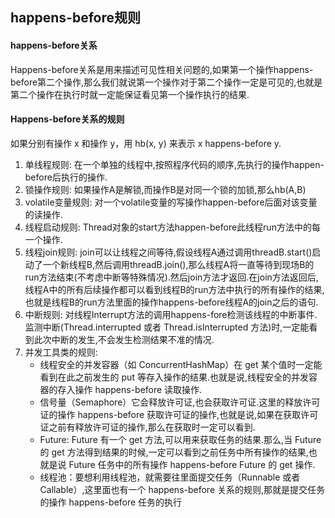 happens-before规则
---

#### happens-before关系

Happens-before关系是用来描述可见性相关问题的,如果第一个操作happens-before第二个操作,那么我们就说第一个操作对于第二个操作一定是可见的,也就是第二个操作在执行时就一定能保证看见第一个操作执行的结果.

#### Happens-before关系的规则

如果分别有操作 x 和操作 y，用 hb(x, y) 来表示 x happens-before y.

1. 单线程规则: 在一个单独的线程中,按照程序代码的顺序,先执行的操作happen-before后执行的操作.
2. 锁操作规则: 如果操作A是解锁,而操作B是对同一个锁的加锁,那么hb(A,B)
3. volatile变量规则: 对一个volatile变量的写操作happen-before后面对该变量的读操作.
4. 线程启动规则: Thread对象的start方法happen-before此线程run方法中的每一个操作.
5. 线程join规则: join可以让线程之间等待,假设线程A通过调用threadB.start()启动了一个新线程B,然后调用threadB.join(),那么线程A将一直等待到现场B的run方法结束(不考虑中断等特殊情况).然后join方法才返回.在join方法返回后,线程A中的所有后续操作都可以看到线程B的run方法中执行的所有操作的结果,也就是线程B的run方法里面的操作happens-before线程A的join之后的语句.
6. 中断规则: 对线程Interrupt方法的调用happens-fore检测该线程的中断事件. 监测中断(Thread.interrupted 或者 Thread.isInterrupted 方法)时,一定能看到此次中断的发生,不会发生检测结果不准的情况.
7. 并发工具类的规则:
    - 线程安全的并发容器（如 ConcurrentHashMap）在 get 某个值时一定能看到在此之前发生的 put 等存入操作的结果.也就是说,线程安全的并发容器的存入操作 happens-before 读取操作.
    - 信号量（Semaphore）它会释放许可证,也会获取许可证.这里的释放许可证的操作 happens-before 获取许可证的操作,也就是说,如果在获取许可证之前有释放许可证的操作,那么在获取时一定可以看到.
    - Future: Future 有一个 get 方法,可以用来获取任务的结果.那么,当 Future 的 get 方法得到结果的时候,一定可以看到之前任务中所有操作的结果,也就是说 Future 任务中的所有操作 happens-before Future 的 get 操作.
    - 线程池：要想利用线程池，就需要往里面提交任务（Runnable 或者 Callable）,这里面也有一个 happens-before 关系的规则,那就是提交任务的操作 happens-before 任务的执行